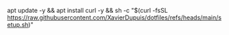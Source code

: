 apt update -y && apt install curl -y && sh -c "$(curl -fsSL https://raw.githubusercontent.com/XavierDupuis/dotfiles/refs/heads/main/setup.sh)"